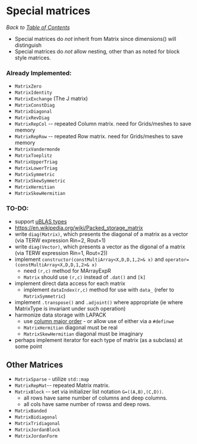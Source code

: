 # Special matrices

_Back to [Table of Contents](../README.md)_

* Special matrices do *not* inherit from Matrix since dimensions() will distinguish
* Special matrices do *not* allow nesting, other than as noted for block style matrices.


### Already Implemented:
* `MatrixZero`
* `MatrixIdentity`
* `MatrixExchange` (The J matrix)
* `MatrixConstDiag`
* `MatrixDiagonal`
* `MatrixRevDiag`  
* `MatrixRepCol` -- repeated Column matrix. need for Grids/meshes to save memory
* `MatrixRepRow` -- repeated Row matrix. need for Grids/meshes to save memory
* `MatrixVandermonde`
* `MatrixToeplitz`
* `MatrixUpperTriag`
* `MatrixLowerTriag`
* `MatrixSymmetric`
* `MatrixSkewSymmetric`
* `MatrixHermitian`
* `MatrixSkewHermitian`

### TO-DO:
 
* support [uBLAS types](https://www.boost.org/doc/libs/1_60_0/libs/numeric/ublas/doc/index.html)
* https://en.wikipedia.org/wiki/Packed_storage_matrix
* write `diag(Matrix)`, which presents the diagonal of a matrix as a vector (via TERW expression Rin=2, Rout=1)
* write `diag(Vector)`, which presents a vector as the digonal of a matrix (via TERW expression Rin=1, Rout=2))
* implement `constructor(constMultiArray<X,D,D,1,2>& x)` and `operator=(constMultiArray<X,D,D,1,2>& x)`
   * need `(r,c)` method for MArrayExpR
   * `Matrix` should use `(r,c)` instead of `.dat()` and `[k]`
* implement direct data access for each matrix
  * implement `dataIndex(r,c)` method for use with `data_`  (refer to `MatrixSymmetric`)
* implement `.transpose()` and `.adjoint()` where appropriate (ie where MatrixType is invariant under such operation)
* harmonize data storage with LAPACK
   * use [column major order](https://en.wikipedia.org/wiki/Row-_and_column-major_order) - or allow use of either via a `#definwe`
   * `MatrixHermitian` diagonal must be real
   * `MatrixSkewHermitian` diagonal must be imaginary
* perhaps implement iterator for each type of matrix (as a subclass) at some point

## Other Matrices
* `MatrixSparse` - utilize `std::map`
* `MatrixRepMat`-- repeated Matrix matrix.
* `MatrixBlock` -- set via initializer list notation `G=((A,B),(C,D))`.  
   * all rows have same number of columns and deep columns.
   * all cols have same number of rowss and deep rows.
* `MatrixBanded`
* `MatrixBidiagonal` 
* `MatrixTridiagonal` 
* `MatrixJordanBlock`
* `MatrixJordanForm`



